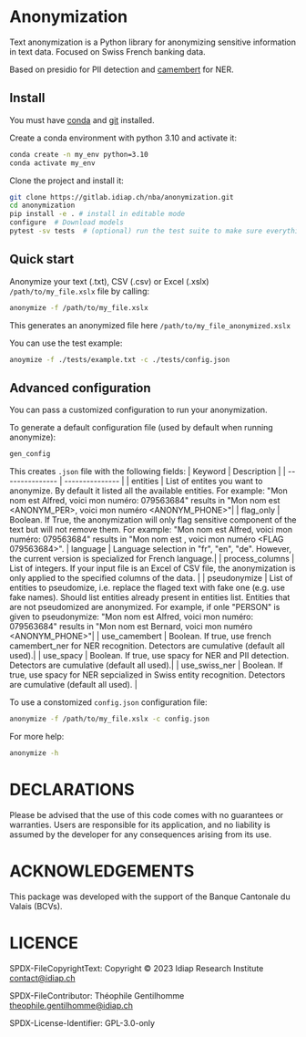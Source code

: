 # Anonymization

Text anonymization is a Python library for anonymizing sensitive information in text data. Focused on Swiss French banking data.

Based on presidio for PII detection and [camembert](https://huggingface.co/Jean-Baptiste/camembert-ner-with-dates) for NER.


## Install

You must have [conda](https://docs.conda.io/projects/conda/en/latest/user-guide/install/index.html) and [git](https://git-scm.com/book/en/v2/Getting-Started-Installing-Git) installed.

Create a conda environment with python 3.10 and activate it:

```bash
conda create -n my_env python=3.10
conda activate my_env
```

Clone the project and install it:

```bash
git clone https://gitlab.idiap.ch/nba/anonymization.git
cd anonymization
pip install -e . # install in editable mode
configure  # Download models
pytest -sv tests  # (optional) run the test suite to make sure everything is working as expected
```

## Quick start

Anonymize your text (.txt), CSV (.csv) or Excel (.xslx) `/path/to/my_file.xslx` file by calling:

```bash
anonymize -f /path/to/my_file.xslx
```
This generates an anonymized file here `/path/to/my_file_anonymized.xslx`

You can use the test example:
```bash
anoymize -f ./tests/example.txt -c ./tests/config.json
```

## Advanced configuration

You can pass a customized configuration to run your anonymization.

To generate a default configuration file (used by default when running anonymize):
```bash
gen_config
```
This creates `.json` file with the following fields:
| Keyword | Description |
| --------------- | --------------- |
| entities | List of entites you want to anonymize. By default it listed all the available entities. For example: "Mon nom est Alfred, voici mon numéro: 079563684" results in "Mon nom est <ANONYM_PER>, voici mon numéro <ANONYM_PHONE>"|
| flag_only | Boolean. If True, the anonymization will only flag sensitive component of the text but will not remove them. For example: "Mon nom est Alfred, voici mon numéro: 079563684" results in "Mon nom est <FLAG Alfred>, voici mon numéro <FLAG 079563684>".
| language | Language selection in "fr", "en", "de". However, the current version is specialized for French language.|
| process_columns | List of integers. If your input file is an Excel of CSV file, the anonymization is only applied to the specified columns of the data. |
| pseudonymize | List of entities to pseudomize, i.e. replace the flaged text with fake one (e.g. use fake names). Should list entities already present in entities list. Entities that are not pseudomized are anonymized. For example, if onle "PERSON" is given to pseudonymize: "Mon nom est Alfred, voici mon numéro: 079563684" results in "Mon nom est Bernard, voici mon numéro <ANONYM_PHONE>"|
| use_camembert | Boolean. If true, use french camembert_ner for NER recognition. Detectors are cumulative (default all used).|
| use_spacy | Boolean. If true, use spacy for NER and PII detection. Detectors are cumulative (default all used).|
| use_swiss_ner | Boolean. If true, use spacy for NER sepcialized in Swiss entity recognition. Detectors are cumulative (default all used). |


To use a constomized `config.json` configuration file:
```bash
anonymize -f /path/to/my_file.xslx -c config.json
```

For more help:
```bash
anonymize -h
```

# DECLARATIONS

Please be advised that the use of this code comes with no guarantees or warranties. Users are responsible for its application, and no liability is assumed by the developer for any consequences arising from its use.

# ACKNOWLEDGEMENTS

This package was developed with the support of the Banque Cantonale du Valais (BCVs).

# LICENCE

SPDX-FileCopyrightText: Copyright © 2023 Idiap Research Institute <contact@idiap.ch>

SPDX-FileContributor: Théophile Gentilhomme <theophile.gentilhomme@idiap.ch>

SPDX-License-Identifier: GPL-3.0-only
